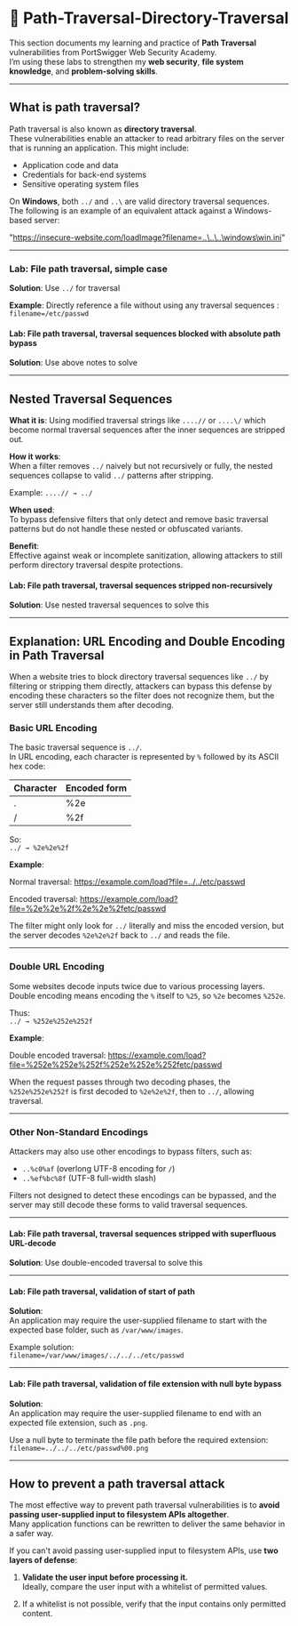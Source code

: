 # 🔐 Path-Traversal-Directory-Traversal

This section documents my learning and practice of **Path Traversal** vulnerabilities from PortSwigger Web Security Academy.  
I’m using these labs to strengthen my **web security**, **file system knowledge**, and **problem-solving skills**.

---

## What is path traversal?

Path traversal is also known as **directory traversal**.  
These vulnerabilities enable an attacker to read arbitrary files on the server that is running an application. This might include:

- Application code and data  
- Credentials for back-end systems  
- Sensitive operating system files  

On **Windows**, both `../` and `..\` are valid directory traversal sequences.  
The following is an example of an equivalent attack against a Windows-based server:

"https://insecure-website.com/loadImage?filename=..\..\..\windows\win.ini"


---

### Lab: File path traversal, simple case  
**Solution**: Use `../` for traversal  

**Example**: 
Directly reference a file without using any traversal sequences :  `filename=/etc/passwd` 


#### Lab: File path traversal, traversal sequences blocked with absolute path bypass  

**Solution**: Use above notes to solve  

---

## Nested Traversal Sequences

**What it is**: 
Using modified traversal strings like `....//` or `....\/` which become normal traversal sequences after the inner sequences are stripped out.

**How it works**:  
When a filter removes `../` naively but not recursively or fully, the nested sequences collapse to valid `../` patterns after stripping. 

Example: 
`....// → ../`


**When used**:  
To bypass defensive filters that only detect and remove basic traversal patterns but do not handle these nested or obfuscated variants.

**Benefit**:  
Effective against weak or incomplete sanitization, allowing attackers to still perform directory traversal despite protections.

#### Lab: File path traversal, traversal sequences stripped non-recursively  
**Solution**: Use nested traversal sequences to solve this  

---

## Explanation: URL Encoding and Double Encoding in Path Traversal

When a website tries to block directory traversal sequences like `../` by filtering or stripping them directly, attackers can bypass this defense by encoding these characters so the filter does not recognize them, but the server still understands them after decoding.

### Basic URL Encoding

The basic traversal sequence is `../`.  
In URL encoding, each character is represented by `%` followed by its ASCII hex code:

| Character | Encoded form |
|-----------|-------------|
| .         | %2e         |
| /         | %2f         |

So:  
`../ → %2e%2e%2f`

**Example**:

Normal traversal:
https://example.com/load?file=../../etc/passwd

Encoded traversal:
https://example.com/load?file=%2e%2e%2f%2e%2e%2fetc/passwd


The filter might only look for `../` literally and miss the encoded version, but the server decodes `%2e%2e%2f` back to `../` and reads the file.

---

### Double URL Encoding

Some websites decode inputs twice due to various processing layers.  
Double encoding means encoding the `%` itself to `%25`, so `%2e` becomes `%252e`.  

Thus:  
`../ → %252e%252e%252f`

**Example**:

Double encoded traversal:
https://example.com/load?file=%252e%252e%252f%252e%252e%252fetc/passwd


When the request passes through two decoding phases, the `%252e%252e%252f` is first decoded to `%2e%2e%2f`, then to `../`, allowing traversal.

---

### Other Non-Standard Encodings

Attackers may also use other encodings to bypass filters, such as:

- `..%c0%af` (overlong UTF-8 encoding for `/`)  
- `..%ef%bc%8f` (UTF-8 full-width slash)  

Filters not designed to detect these encodings can be bypassed, and the server may still decode these forms to valid traversal sequences.

---

#### Lab: File path traversal, traversal sequences stripped with superfluous URL-decode  
**Solution**: Use double-encoded traversal to solve this  

---

#### Lab: File path traversal, validation of start of path  
**Solution**:  
An application may require the user-supplied filename to start with the expected base folder, such as `/var/www/images`.  

Example solution:  
`filename=/var/www/images/../../../etc/passwd`


---

#### Lab: File path traversal, validation of file extension with null byte bypass  
**Solution**:  
An application may require the user-supplied filename to end with an expected file extension, such as `.png`.

Use a null byte to terminate the file path before the required extension:  
`filename=../../../etc/passwd%00.png`


---

## How to prevent a path traversal attack

The most effective way to prevent path traversal vulnerabilities is to **avoid passing user-supplied input to filesystem APIs altogether**.  
Many application functions can be rewritten to deliver the same behavior in a safer way.

If you can't avoid passing user-supplied input to filesystem APIs, use **two layers of defense**:

1. **Validate the user input before processing it.**  
   Ideally, compare the user input with a whitelist of permitted values.

2. If a whitelist is not possible, verify that the input contains only permitted content.
